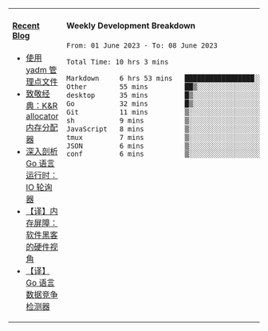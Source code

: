 <table width="960px">
<tr>
<td valign="top" width="50%">

#### <a href="https://www.kongjun18.me" target="_blank">Recent Blog</a>

<!-- BLOG-POST-LIST:START -->
- [使用 yadm 管理点文件](https://kongjun18.github.io/posts/2023/04/07/)
- [致敬经典：K&amp;R allocator 内存分配器](https://kongjun18.github.io/posts/2022/12/12/)
- [深入剖析 Go 语言运行时：IO 轮询器](https://kongjun18.github.io/posts/2022/11/21/)
- [【译】内存屏障：软件黑客的硬件视角](https://kongjun18.github.io/posts/2022/11/03/)
- [【译】Go 语言数据竞争检测器](https://kongjun18.github.io/posts/2022/10/25/)
<!-- BLOG-POST-LIST:END -->

</td>
<td valign="top" width="50%">

#### Weekly Development Breakdown

<!--START_SECTION:waka-->

```txt
From: 01 June 2023 - To: 08 June 2023

Total Time: 10 hrs 3 mins

Markdown     6 hrs 53 mins   █████████████████░░░░░░░░   68.47 %
Other        55 mins         ██▒░░░░░░░░░░░░░░░░░░░░░░   09.13 %
desktop      35 mins         █▒░░░░░░░░░░░░░░░░░░░░░░░   05.92 %
Go           32 mins         █▒░░░░░░░░░░░░░░░░░░░░░░░   05.38 %
Git          11 mins         ▒░░░░░░░░░░░░░░░░░░░░░░░░   01.94 %
sh           9 mins          ▒░░░░░░░░░░░░░░░░░░░░░░░░   01.56 %
JavaScript   8 mins          ▒░░░░░░░░░░░░░░░░░░░░░░░░   01.36 %
tmux         7 mins          ▒░░░░░░░░░░░░░░░░░░░░░░░░   01.27 %
JSON         6 mins          ▒░░░░░░░░░░░░░░░░░░░░░░░░   01.15 %
conf         6 mins          ▒░░░░░░░░░░░░░░░░░░░░░░░░   01.01 %
```

<!--END_SECTION:waka-->
</td>
</tr>

</table>
